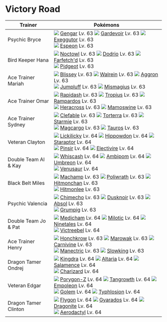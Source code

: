 # Victory Road

Trainer                    | Pokémons
---                        | ---
Psychic Bryce              | ![][094]  [Gengar] Lv. 63  ![][282]  [Gardevoir] Lv. 63  ![][103]  [Exeggutor] Lv. 63 <br> ![][196]  [Espeon] Lv. 63
Bird Keeper Hana           | ![][164]  [Noctowl] Lv. 63  ![][085]  [Dodrio] Lv. 63  ![][083]  [Farfetch'd] Lv. 63 <br> ![][018]  [Pidgeot] Lv. 63
Ace Trainer Mariah         | ![][242]  [Blissey] Lv. 63  ![][365]  [Walrein] Lv. 63  ![][306]  [Aggron] Lv. 63 <br> ![][189]  [Jumpluff] Lv. 63  ![][429]  [Mismagius] Lv. 63
Ace Trainer Omar           | ![][078]  [Rapidash] Lv. 63  ![][357]  [Tropius] Lv. 63  ![][409]  [Rampardos] Lv. 63 <br> ![][214]  [Heracross] Lv. 63  ![][473]  [Mamoswine] Lv. 63
Ace Trainer Sydney         | ![][036]  [Clefable] Lv. 63  ![][389]  [Torterra] Lv. 63  ![][121]  [Starmie] Lv. 63 <br> ![][219]  [Magcargo] Lv. 63  ![][128]  [Tauros] Lv. 63
Veteran Clayton            | ![][463]  [Lickilicky] Lv. 64  ![][450]  [Hippowdon] Lv. 64  ![][398]  [Staraptor] Lv. 64 <br> ![][127]  [Pinsir] Lv. 64  ![][466]  [Electivire] Lv. 64
Double Team Al & Kay       | ![][340]  [Whiscash] Lv. 64  ![][424]  [Ambipom] Lv. 64  ![][197]  [Umbreon] Lv. 64 <br> ![][003]  [Venusaur] Lv. 64
Black Belt Miles           | ![][068]  [Machamp] Lv. 63  ![][062]  [Poliwrath] Lv. 63  ![][107]  [Hitmonchan] Lv. 63 <br> ![][106]  [Hitmonlee] Lv. 63
Psychic Valencia           | ![][358]  [Chimecho] Lv. 63  ![][477]  [Dusknoir] Lv. 63  ![][359]  [Absol] Lv. 63 <br> ![][326]  [Grumpig] Lv. 63
Double Team Jo & Pat       | ![][308]  [Medicham] Lv. 64  ![][350]  [Milotic] Lv. 64  ![][038]  [Ninetales] Lv. 64 <br> ![][071]  [Victreebel] Lv. 64
Ace Trainer Henry          | ![][430]  [Honchkrow] Lv. 63  ![][105]  [Marowak] Lv. 63  ![][455]  [Carnivine] Lv. 63 <br> ![][310]  [Manectric] Lv. 63  ![][199]  [Slowking] Lv. 63
Dragon Tamer Ondrej        | ![][230]  [Kingdra] Lv. 64  ![][334]  [Altaria] Lv. 64  ![][373]  [Salamence] Lv. 64 <br> ![][006]  [Charizard] Lv. 64
Veteran Edgar              | ![][474]  [Porygon-Z] Lv. 64  ![][465]  [Tangrowth] Lv. 64  ![][395]  [Empoleon] Lv. 64 <br> ![][076]  [Golem] Lv. 64  ![][157]  [Typhlosion] Lv. 64
Dragon Tamer Clinton       | ![][330]  [Flygon] Lv. 64  ![][130]  [Gyarados] Lv. 64  ![][149]  [Dragonite] Lv. 64 <br> ![][142]  [Aerodactyl] Lv. 64


[Venusaur]: /pokemon_changes/003/
[Charizard]: /pokemon_changes/006/
[Pidgeot]: /pokemon_changes/018/
[Clefable]: /pokemon_changes/036/
[Ninetales]: /pokemon_changes/038/
[Poliwrath]: /pokemon_changes/062/
[Machamp]: /pokemon_changes/068/
[Victreebel]: /pokemon_changes/071/
[Golem]: /pokemon_changes/076/
[Rapidash]: /pokemon_changes/078/
[Farfetch'd]: /pokemon_changes/083/
[Dodrio]: /pokemon_changes/085/
[Gengar]: /pokemon_changes/094/
[Exeggutor]: /pokemon_changes/103/
[Marowak]: /pokemon_changes/105/
[Hitmonlee]: /pokemon_changes/106/
[Hitmonchan]: /pokemon_changes/107/
[Starmie]: /pokemon_changes/121/
[Pinsir]: /pokemon_changes/127/
[Tauros]: /pokemon_changes/128/
[Gyarados]: /pokemon_changes/130/
[Aerodactyl]: /pokemon_changes/142/
[Dragonite]: /pokemon_changes/149/
[Typhlosion]: /pokemon_changes/157/
[Noctowl]: /pokemon_changes/164/
[Jumpluff]: /pokemon_changes/189/
[Espeon]: /pokemon_changes/196/
[Umbreon]: /pokemon_changes/197/
[Slowking]: /pokemon_changes/199/
[Heracross]: /pokemon_changes/214/
[Magcargo]: /pokemon_changes/219/
[Kingdra]: /pokemon_changes/230/
[Blissey]: /pokemon_changes/242/
[Gardevoir]: /pokemon_changes/282/
[Aggron]: /pokemon_changes/306/
[Medicham]: /pokemon_changes/308/
[Manectric]: /pokemon_changes/310/
[Grumpig]: /pokemon_changes/326/
[Flygon]: /pokemon_changes/330/
[Altaria]: /pokemon_changes/334/
[Whiscash]: /pokemon_changes/340/
[Milotic]: /pokemon_changes/350/
[Tropius]: /pokemon_changes/357/
[Chimecho]: /pokemon_changes/358/
[Absol]: /pokemon_changes/359/
[Walrein]: /pokemon_changes/365/
[Salamence]: /pokemon_changes/373/
[Torterra]: /pokemon_changes/389/
[Empoleon]: /pokemon_changes/395/
[Staraptor]: /pokemon_changes/398/
[Rampardos]: /pokemon_changes/409/
[Ambipom]: /pokemon_changes/424/
[Mismagius]: /pokemon_changes/429/
[Honchkrow]: /pokemon_changes/430/
[Hippowdon]: /pokemon_changes/450/
[Carnivine]: /pokemon_changes/455/
[Lickilicky]: /pokemon_changes/463/
[Tangrowth]: /pokemon_changes/465/
[Electivire]: /pokemon_changes/466/
[Mamoswine]: /pokemon_changes/473/
[Porygon-Z]: /pokemon_changes/474/
[Dusknoir]: /pokemon_changes/477/
[003]: /img/pokemon/003.png
[006]: /img/pokemon/006.png
[018]: /img/pokemon/018.png
[036]: /img/pokemon/036.png
[038]: /img/pokemon/038.png
[062]: /img/pokemon/062.png
[068]: /img/pokemon/068.png
[071]: /img/pokemon/071.png
[076]: /img/pokemon/076.png
[078]: /img/pokemon/078.png
[083]: /img/pokemon/083.png
[085]: /img/pokemon/085.png
[094]: /img/pokemon/094.png
[103]: /img/pokemon/103.png
[105]: /img/pokemon/105.png
[106]: /img/pokemon/106.png
[107]: /img/pokemon/107.png
[121]: /img/pokemon/121.png
[127]: /img/pokemon/127.png
[128]: /img/pokemon/128.png
[130]: /img/pokemon/130.png
[142]: /img/pokemon/142.png
[149]: /img/pokemon/149.png
[157]: /img/pokemon/157.png
[164]: /img/pokemon/164.png
[189]: /img/pokemon/189.png
[196]: /img/pokemon/196.png
[197]: /img/pokemon/197.png
[199]: /img/pokemon/199.png
[214]: /img/pokemon/214.png
[219]: /img/pokemon/219.png
[230]: /img/pokemon/230.png
[242]: /img/pokemon/242.png
[282]: /img/pokemon/282.png
[306]: /img/pokemon/306.png
[308]: /img/pokemon/308.png
[310]: /img/pokemon/310.png
[326]: /img/pokemon/326.png
[330]: /img/pokemon/330.png
[334]: /img/pokemon/334.png
[340]: /img/pokemon/340.png
[350]: /img/pokemon/350.png
[357]: /img/pokemon/357.png
[358]: /img/pokemon/358.png
[359]: /img/pokemon/359.png
[365]: /img/pokemon/365.png
[373]: /img/pokemon/373.png
[389]: /img/pokemon/389.png
[395]: /img/pokemon/395.png
[398]: /img/pokemon/398.png
[409]: /img/pokemon/409.png
[424]: /img/pokemon/424.png
[429]: /img/pokemon/429.png
[430]: /img/pokemon/430.png
[450]: /img/pokemon/450.png
[455]: /img/pokemon/455.png
[463]: /img/pokemon/463.png
[465]: /img/pokemon/465.png
[466]: /img/pokemon/466.png
[473]: /img/pokemon/473.png
[474]: /img/pokemon/474.png
[477]: /img/pokemon/477.png
